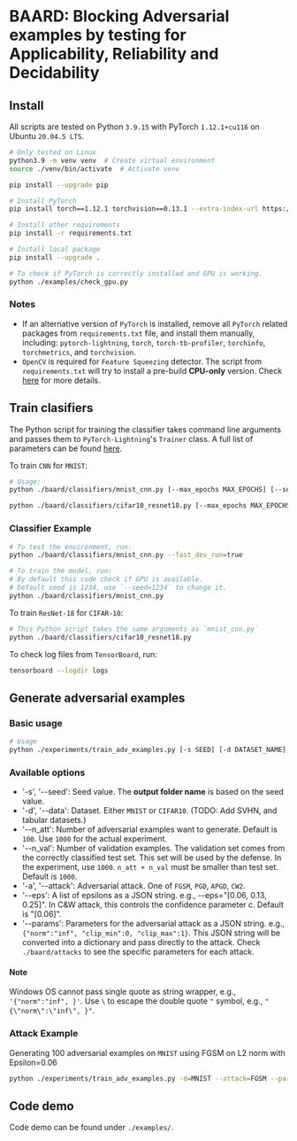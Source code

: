 # BAARD: Blocking Adversarial examples by testing for Applicability, Reliability and Decidability

## Install

All scripts are tested on Python `3.9.15` with PyTorch `1.12.1+cu116` on Ubuntu `20.04.5 LTS`.

```bash
# Only tested on Linux
python3.9 -m venv venv  # Create virtual environment
source ./venv/bin/activate  # Activate venv

pip install --upgrade pip

# Install PyTorch
pip install torch==1.12.1 torchvision==0.13.1 --extra-index-url https://download.pytorch.org/whl/cu116

# Install other requirements
pip install -r requirements.txt

# Install local package
pip install --upgrade .

# To check if PyTorch is correctly installed and GPU is working.
python ./examples/check_gpu.py
```

### Notes

- If an alternative version of `PyTorch` is installed, remove all `PyTorch` related packages from `requirements.txt` file,
  and install them manually, including: `pytorch-lightning`, `torch`, `torch-tb-profiler`, `torchinfo`, `torchmetrics`,
  and `torchvision`.
- `OpenCV` is required for `Feature Squeezing` detector. The script from `requirements.txt` will try to install
  a pre-build **CPU-only** version. Check [here](https://pypi.org/project/opencv-python/) for more details.

## Train clasifiers

The Python script for training the classifier takes command line arguments and passes them to `PyTorch-Lightning`'s `Trainer` class.
A full list of parameters can be found [here](https://pytorch-lightning.readthedocs.io/en/latest/common/trainer.html#trainer-flags).

To train `CNN` for `MNIST`:

```bash
# Usage:
python ./baard/classifiers/mnist_cnn.py [--max_epochs MAX_EPOCHS] [--seed SEED] ...

python ./baard/classifiers/cifar10_resnet18.py [--max_epochs MAX_EPOCHS] [--seed SEED] ...
```

### Classifier Example

```bash
# To test the environment, run:
python ./baard/classifiers/mnist_cnn.py --fast_dev_run=true

# To train the model, run:
# By default this code check if GPU is available.
# Default seed is 1234, use `--seed=1234` to change it.
python ./baard/classifiers/mnist_cnn.py

```

To train `ResNet-18` for `CIFAR-10`:

```bash
# This Python script takes the same arguments as `mnist_cnn.py`
python ./baard/classifiers/cifar10_resnet18.py
```

To check log files from `TensorBoard`, run:

```bash
tensorboard --logdir logs
```

## Generate adversarial examples

### Basic usage

```bash
# Usage
python ./experiments/train_adv_examples.py [-s SEED] [-d DATASET_NAME] [--n_att NB_ADV_EXAMPLES] [--n_val NB_VAL_EXAMPLES] [-a ATTACK_NAME]  [--eps LIST_OF_EPSILON] [--params ATTACK_PARAMS]
```

### Available options

- '-s', '--seed': Seed value. The **output folder name** is based on the seed value.
- '-d', '--data': Dataset. Either `MNIST` or `CIFAR10`. (TODO: Add SVHN, and tabular datasets.)
- '--n_att': Number of adversarial examples want to generate. Default is `100`. Use `1000` for the actual experiment.
- '--n_val': Number of validation examples. The validation set comes from the correctly classified test set.
  This set will be used by the defense. In the experiment, use `1000`. `n_att + n_val` must be smaller than test set. Default is `1000`.
- '-a', '--attack': Adversarial attack. One of `FGSM`, `PGD`, `APGD`, `CW2`.
- '--eps': A list of epsilons as a JSON string. e.g., --eps="[0.06, 0.13, 0.25]". In C&W attack, this controls the confidence parameter c. Default is "[0.06]".
- '--params': Parameters for the adversarial attack as a JSON string. e.g., `{"norm":"inf", "clip_min":0, "clip_max":1}`.
  This JSON string will be converted into a dictionary and pass directly to the attack. Check `./baard/attacks` to see the specific parameters for each attack.

#### Note

Windows OS cannot pass single quote as string wrapper, e.g., `'{"norm":"inf", }'`. Use `\` to escape the double quote `"` symbol, e.g., `"{\"norm\":\"inf\", }"`.

### Attack Example

Generating 100 adversarial examples on `MNIST` using FGSM on L2 norm with Epsilon=0.06

```bash
python ./experiments/train_adv_examples.py -d=MNIST --attack=FGSM --params='{"norm":"inf", "clip_min":0, "clip_max":1}' --eps="[0.06]" --n_att=100 --n_val=1000
```

## Code demo

Code demo can be found under `./examples/`.
